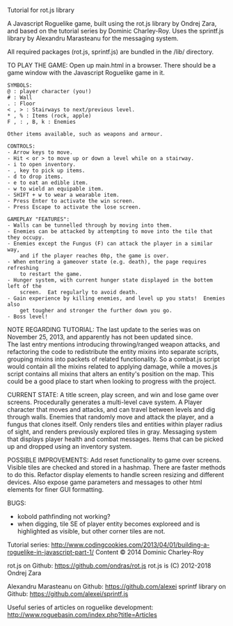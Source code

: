 Tutorial for rot.js library

A Javascript Roguelike game, built using the rot.js library by Ondrej Zara,
and based on the tutorial series by Dominic Charley-Roy.  Uses the sprintf.js
library by Alexandru Marasteanu for the messaging system.

All required packages (rot.js, sprintf.js) are bundled in the /lib/ directory.

TO PLAY THE GAME:
  Open up main.html in a browser.  There should be a game window with the Javascript
    Roguelike game in it.

    SYMBOLS:
    @ : player character (you!)
    # : Wall
    . : Floor
    < , > : Stairways to next/previous level.
    * , % : Items (rock, apple)
    F , : , B, k : Enemies

    Other items available, such as weapons and armour.

    CONTROLS:
    - Arrow keys to move.
    - Hit < or > to move up or down a level while on a stairway.
    - i to open inventory.
    - , key to pick up items.
    - d to drop items.
    - e to eat an edible item.
    - w to wield an equipable item.
    - SHIFT + w to wear a wearable item.
    - Press Enter to activate the win screen.
    - Press Escape to activate the lose screen.

    GAMEPLAY "FEATURES":
    - Walls can be tunnelled through by moving into them.
    - Enemies can be attacked by attempting to move into the tile that they occupy.  
    - Enemies except the Fungus (F) can attack the player in a similar way,
        and if the player reaches 0hp, the game is over.
    - When entering a gameover state (e.g. death), the page requires refreshing
        to restart the game.
    - Hunger system, with current hunger state displayed in the bottem left of the
        screen.  Eat regularly to avoid death.
    - Gain experience by killing enemies, and level up you stats!  Enemies also
        get tougher and stronger the further down you go.
    - Boss level!

NOTE REGARDING TUTORIAL:
  The last update to the series was on November 25, 2013, and apparently has not been
  updated since.  
    The last entry mentions introducing throwing/ranged weapon attacks,
  and refactoring the code to redistribute the entity mixins into separate scripts,
  grouping mixins into packets of related functionality.  So a combat.js script
  would contain all the mixins related to applying damage, while a moves.js script
  contains all mixins that alters an entity's position on the map.
    This could be a good place to start when looking to progress with the project.

CURRENT STATE:
  A title screen, play screen, and win and lose game over screens.
  Procedurally generates a multi-level cave system.
  A Player character that moves and attacks, and can travel between levels and dig
    through walls.
  Enemies that randomly move and attack the player, and a fungus that clones itself.
  Only renders tiles and entities within player radius of sight, and renders previously
    explored tiles in gray.
  Messaging system that displays player health and combat messages.
  Items that can be picked up and dropped using an inventory system.

POSSIBLE IMPROVEMENTS:
  Add reset functionality to game over screens.
  Visible tiles are checked and stored in a hashmap.  There are faster methods to do this.
  Refactor display elements to handle screen resizing and different devices.  Also expose
    game parameters and messages to other html elements for finer GUI formatting.

BUGS:
- kobold pathfinding not working?
- when digging, tile SE of player entity becomes exploreed and is highlighted as visible,
    but other corner tiles are not.


Tutorial series: http://www.codingcookies.com/2013/04/01/building-a-roguelike-in-javascript-part-1/
Content © 2014 Dominic Charley-Roy

rot.js on Github: https://github.com/ondras/rot.js
rot.js is (C) 2012-2018 Ondrej Zara

Alexandru Marasteanu on Github: https://github.com/alexei
sprintf library on Github: https://github.com/alexei/sprintf.js

Useful series of articles on roguelike development: http://www.roguebasin.com/index.php?title=Articles
